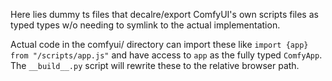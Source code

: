 Here lies dummy ts files that decalre/export ComfyUI's own scripts files as typed types w/o needing
to symlink to the actual implementation.

Actual code in the comfyui/ directory can import these like `import {app} from "/scripts/app.js"`
and have access to `app` as the fully typed `ComfyApp`. The `__build__.py` script will rewrite these
to the relative browser path.